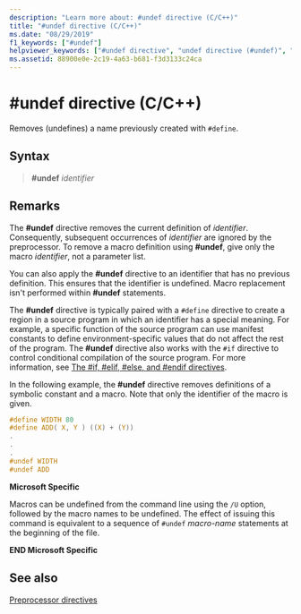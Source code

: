 ```yaml
---
description: "Learn more about: #undef directive (C/C++)"
title: "#undef directive (C/C++)"
ms.date: "08/29/2019"
f1_keywords: ["#undef"]
helpviewer_keywords: ["#undef directive", "undef directive (#undef)", "preprocessor, directives"]
ms.assetid: 88900e0e-2c19-4a63-b681-f3d3133c24ca
---
```

# #undef directive (C/C++)

Removes (undefines) a name previously created with `#define`.

## Syntax

> **#undef** *identifier*

## Remarks

The **#undef** directive removes the current definition of *identifier*. Consequently, subsequent occurrences of *identifier* are ignored by the preprocessor. To remove a macro definition using **#undef**, give only the macro *identifier*, not a parameter list.

You can also apply the **#undef** directive to an identifier that has no previous definition. This ensures that the identifier is undefined. Macro replacement isn't performed within **#undef** statements.

The **#undef** directive is typically paired with a `#define` directive to create a region in a source program in which an identifier has a special meaning. For example, a specific function of the source program can use manifest constants to define environment-specific values that do not affect the rest of the program. The **#undef** directive also works with the `#if` directive to control conditional compilation of the source program. For more information, see [The #if, #elif, #else, and #endif directives](../preprocessor/hash-if-hash-elif-hash-else-and-hash-endif-directives-c-cpp.md).

In the following example, the **#undef** directive removes definitions of a symbolic constant and a macro. Note that only the identifier of the macro is given.

```C
#define WIDTH 80
#define ADD( X, Y ) ((X) + (Y))
.
.
.
#undef WIDTH
#undef ADD
```

**Microsoft Specific**

Macros can be undefined from the command line using the `/U` option, followed by the macro names to be undefined. The effect of issuing this command is equivalent to a sequence of `#undef` *macro-name* statements at the beginning of the file.

**END Microsoft Specific**

## See also

[Preprocessor directives](../preprocessor/preprocessor-directives.md)
